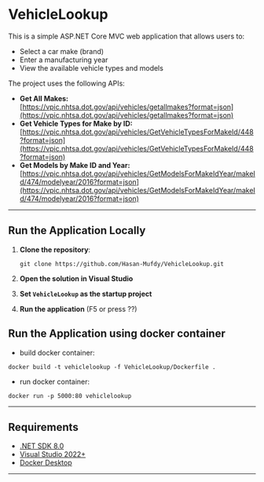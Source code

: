 # VehicleLookup

This is a simple ASP.NET Core MVC web application that allows users to:
- Select a car make (brand)
- Enter a manufacturing year
- View the available vehicle types and models

The project uses the following APIs:

- **Get All Makes:**  
  [https://vpic.nhtsa.dot.gov/api/vehicles/getallmakes?format=json](https://vpic.nhtsa.dot.gov/api/vehicles/getallmakes?format=json)
- **Get Vehicle Types for Make by ID:**  
  [https://vpic.nhtsa.dot.gov/api/vehicles/GetVehicleTypesForMakeId/448?format=json](https://vpic.nhtsa.dot.gov/api/vehicles/GetVehicleTypesForMakeId/448?format=json)
- **Get Models by Make ID and Year:**  
  [https://vpic.nhtsa.dot.gov/api/vehicles/GetModelsForMakeIdYear/makeId/474/modelyear/2016?format=json](https://vpic.nhtsa.dot.gov/api/vehicles/GetModelsForMakeIdYear/makeId/474/modelyear/2016?format=json)

---

## Run the Application Locally

1. **Clone the repository**:

    ```
    git clone https://github.com/Hasan-Mufdy/VehicleLookup.git
    ```

2. **Open the solution in Visual Studio**

3. **Set `VehicleLookup` as the startup project**

4. **Run the application** (F5 or press ??)

## Run the Application using docker container

- build docker container:
```
docker build -t vehiclelookup -f VehicleLookup/Dockerfile .
```
- run docker container:
```
docker run -p 5000:80 vehiclelookup
```
---

## Requirements

- [.NET SDK 8.0](https://dotnet.microsoft.com/en-us/download/dotnet/8.0)
- [Visual Studio 2022+](https://visualstudio.microsoft.com/)
- [Docker Desktop](https://www.docker.com/products/docker-desktop/)

---



